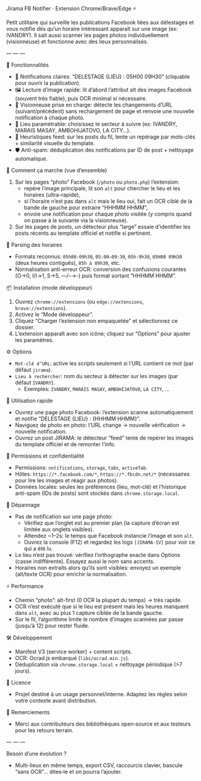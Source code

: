 ﻿Jirama FB Notifier · Extension Chrome/Brave/Edge ⚡️

Petit utilitaire qui surveille les publications Facebook liées aux délestages et vous notifie dès qu’un horaire intéressant apparaît sur une image (ex: IVANDRY). Il sait aussi scanner les pages photos individuellement (visionneuse) et fonctionne avec des lieux personnalisés.

— — —

🌟 Fonctionnalités
- 🔔 Notifications claires: “DELESTAGE {LIEU} : 05H00 09H30” (cliquable pour ouvrir la publication).
- 🖼️ Lecture d’image rapide: lit d’abord l’attribut alt des images Facebook (souvent très fiable), puis OCR minimal si nécessaire.
- 📸 Visionneuse prise en charge: détecte les changements d’URL (suivant/précédent) sans rechargement de page et renvoie une nouvelle notification à chaque photo.
- 🎯 Lieu paramétrable: choisissez le secteur à suivre (ex: IVANDRY, MARAIS MASAY, AMBOHIJATOVO, LA CITY…).
- 🧠 Heuristiques feed: sur les posts du fil, tente un repérage par mots-clés + similarité visuelle du template.
- 🛡️ Anti-spam: déduplication des notifications par ID de post + nettoyage automatique.

🧭 Comment ça marche (vue d’ensemble)
1) Sur les pages “photo” Facebook (`/photo` ou `photo.php`) l’extension:
   - repère l’image principale, lit son `alt` pour chercher le lieu et les horaires (ultra-rapide),
   - si l’horaire n’est pas dans `alt` mais le lieu oui, fait un OCR ciblé de la bande de gauche pour extraire “HHHMM HHMM”,
   - envoie une notification pour chaque photo visitée (y compris quand on passe à la suivante via la visionneuse).
2) Sur les pages de posts, un détecteur plus “large” essaie d’identifier les posts récents au template officiel et notifie si pertinent.

🧪 Parsing des horaires
- Formats reconnus: `05h00-09h30`, `05:00–09:30`, `05h-9h30`, `05H00 09H30` (deux heures contiguës), `05h à 09h30`, etc.
- Normalisation anti-erreur OCR: conversion des confusions courantes (O→0, I/l→1, S→5, —/–→-) puis format sortant “HHHMM HHMM”.

📦 Installation (mode développeur)
1. Ouvrez `chrome://extensions` (ou `edge://extensions`, `brave://extensions`).
2. Activez le “Mode développeur”.
3. Cliquez “Charger l’extension non empaquetée” et sélectionnez ce dossier.
4. L’extension apparaît avec son icône; cliquez sur “Options” pour ajuster les paramètres.

⚙️ Options
- `Mot-clé d’URL`: active les scripts seulement si l’URL contient ce mot (par défaut `jirama`).
- `Lieu à rechercher`: nom du secteur à détecter sur les images (par défaut `IVANDRY`).
  - Exemples: `IVANDRY`, `MARAIS MASAY`, `AMBOHIJATOVO`, `LA CITY`, …

🚀 Utilisation rapide
- Ouvrez une page photo Facebook: l’extension scanne automatiquement et notifie “DELESTAGE {LIEU} : {HHHMM HHMM}”.
- Naviguez de photo en photo: l’URL change → nouvelle vérification → nouvelle notification.
- Ouvrez un post JIRAMA: le détecteur “feed” tente de repérer les images du template officiel et de remonter l’info.

🔐 Permissions et confidentialité
- Permissions: `notifications`, `storage`, `tabs`, `activeTab`.
- Hôtes: `https://*.facebook.com/*`, `https://*.fbcdn.net/*` (nécessaires pour lire les images et réagir aux photos).
- Données locales: seules les préférences (lieu, mot-clé) et l’historique anti-spam (IDs de posts) sont stockés dans `chrome.storage.local`.

🐞 Dépannage
- Pas de notification sur une page photo:
  - Vérifiez que l’onglet est au premier plan (la capture d’écran est limitée aux onglets visibles).
  - Attendez ~1–2s: le temps que Facebook instancie l’image et son `alt`.
  - Ouvrez la console (F12) et regardez les logs `[JIRAMA-IV]` pour voir ce qui a été lu.
- Le lieu n’est pas trouvé: vérifiez l’orthographe exacte dans Options (casse indifférente). Essayez aussi le nom sans accents.
- Horaires non extraits alors qu’ils sont visibles: envoyez un exemple (alt/texte OCR) pour enrichir la normalisation.

⚡️ Performance
- Chemin “photo”: alt-first (0 OCR la plupart du temps) → très rapide.
- OCR n’est exécuté que si le lieu est présent mais les heures manquent dans `alt`, avec au plus 1 capture ciblée de la bande gauche.
- Sur le fil, l’algorithme limite le nombre d’images scannées par passe (jusqu’à 12) pour rester fluide.

🛠️ Développement
- Manifest V3 (service worker) + content scripts.
- OCR: Ocrad.js embarqué (`libs/ocrad.min.js`).
- Déduplication via `chrome.storage.local` + nettoyage périodique (>7 jours).

📜 Licence
- Projet destiné à un usage personnel/interne. Adaptez les règles selon votre contexte avant distribution.

🙏 Remerciements
- Merci aux contributeurs des bibliothèques open‑source et aux testeurs pour les retours terrain.

— — —

Besoin d’une évolution ?
- Multi-lieux en même temps, export CSV, raccourcis clavier, bascule “sans OCR”… dites‑le et on pourra l’ajouter.
